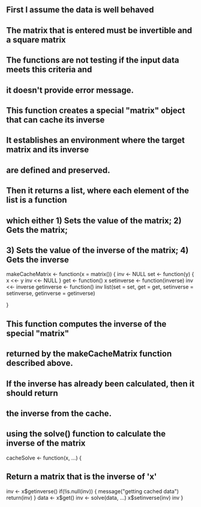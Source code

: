 
## First I assume the data is well behaved
## The matrix that is entered must be invertible and a square matrix
## The functions are not testing if the input data meets this criteria and
## it doesn't provide error message.


## This function creates a special "matrix" object that can cache its inverse
## It establishes an environment where the target matrix and its inverse
## are defined and preserved.
## Then it returns a list, where each element of the list is a function
## which either 1) Sets the value of the matrix; 2) Gets the matrix; 
## 3) Sets the value of the inverse of the matrix; 4) Gets the inverse

makeCacheMatrix <- function(x = matrix()) {
inv <- NULL
set <- function(y) {
x <<- y
inv <<- NULL
}
get <- function() x
setinverse <- function(inverse) inv <<- inverse
getinverse <- function() inv
list(set = set, get = get,
setinverse = setinverse,
getinverse = getinverse)

}


## This function computes the inverse of the special "matrix"
## returned by the makeCacheMatrix function described above.
## If the inverse has already been calculated, then it should return
## the inverse from the cache.
## using the solve() function to calculate the inverse of the matrix

cacheSolve <- function(x, ...) {
## Return a matrix that is the inverse of 'x'
inv <- x$getinverse()
if(!is.null(inv)) {
message("getting cached data")
return(inv)
}
data <- x$get()
inv <- solve(data, ...)
x$setinverse(inv)
inv
}

